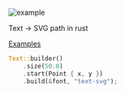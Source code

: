 ![example](https://raw.githubusercontent.com/matthunz/text-svg/main/image.svg)

Text -> SVG path in rust

[Examples](https://github.com/matthunz/text-svg/tree/main/examples)

```rust
Text::builder()
    .size(50.0)
    .start(Point { x, y })
    .build(&font, "text-svg");
```
